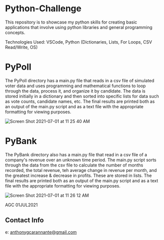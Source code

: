 # Python-Challenge

This repository is to showcase my python skills for creating basic applications that involve using python libraries and general programming concepts.

Technologies Used: VSCode, Python (Dictionaries, Lists, For Loops, CSV Read/Write, OS)

# PyPoll 

The PyPoll directory has a main.py file that reads in a csv file of simulated voter data and uses programming and mathematical functions to loop through the data, process it, and organize it by candidate. The data is stored initially in a dictionary and then sorted into specific lists for data such as vote counts, candidate names, etc. The final results are printed both as an output of the main.py script and as a text file with the appropriate formatting for viewing purposes.

![Screen Shot 2021-07-01 at 11 25 40 AM](https://user-images.githubusercontent.com/79670978/124149943-12f92c00-da5f-11eb-9422-2a58ab3cf65d.png)

# PyBank

The PyBank directory also has a main.py file that read in a csv file of a company's revenue over an unknown time period. The main.py script sorts through the data from the csv file to calculate the number of months recorded, the total revenue, teh average change in revenue per month, and the greatest increase & decrease in profits. These are stored in lists. The final results are printed both as an output of the main.py script and as a text file with the appropriate formatting for viewing purposes.

![Screen Shot 2021-07-01 at 11 26 12 AM](https://user-images.githubusercontent.com/79670978/124150024-27d5bf80-da5f-11eb-8803-088224dbb3bc.png)

AGC 01JUL2021

## Contact Info
e: anthonygcarannante@gmail.com
